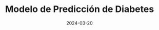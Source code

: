 ---
layout: default
modal-id: 1
date: 2024-03-20
img: diabetes.png
alt: analisis-diabetes
project-date: Marzo 2024
title: Modelo de Predicción de Diabetes
technologies: Python, Pandas, Scikit-learn, Matplotlib, Seaborn, XGBoost
methodology: Análisis de Datos, Aprendizaje Automático, Análisis Exploratorio de Datos (EDA)
category: Ciencia de Datos
description: Desarrollé un modelo de aprendizaje automático para predecir diabetes utilizando la Base de Datos de Diabetes de los Indios Pima. El proyecto incluyó un extenso análisis exploratorio de datos, ingeniería de características y la implementación de varios algoritmos de clasificación, incluyendo Regresión Logística, Random Forest, SVM y XGBoost. El modelo final alcanzó una puntuación ROC AUC de 0.8389, demostrando fuertes capacidades predictivas para el diagnóstico de diabetes. Los resultados más relevantes mostraron que la glucosa en sangre, el índice de masa corporal (IMC) y la edad son los predictores más importantes de diabetes. Se observó un trade-off entre precisión y recall en los modelos más complejos. Las conclusiones sugieren que los esfuerzos de prevención deberían centrarse en el control de los niveles de glucosa y el manejo del peso, y que la implementación clínica debería considerar un enfoque de dos etapas utilizando tanto modelos interpretables como de alto rendimiento.
github: https://github.com/AndresQuinto5/analisis_diabetes_Kaggle

---